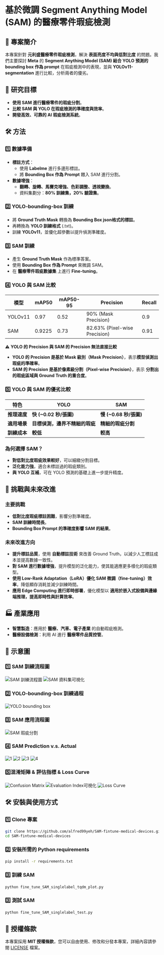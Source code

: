 # 基於微調 Segment Anything Model (SAM) 的醫療零件瑕疵檢測

## 📖 專案簡介
本專案針對 **元利盛醫療零件瑕疵檢測**，解決 **表面亮度不均與低對比度** 的問題。我們主要探討 **Meta** 的 **Segment Anything Model (SAM) 結合 YOLO 預測的bounding box 作為 prompt** 在瑕疵檢測中的表現，並與 **YOLOv11-segmentation** 進行比較，分析兩者的優劣。

## 🎯 研究目標
- **使用 SAM 進行醫療零件的瑕疵分割**。
- **比較 SAM 與 YOLO 在瑕疵檢測的準確度與效率**。
- **開發高效、可靠的 AI 瑕疵檢測系統**。

## 🛠️ 方法
### **1️⃣ 數據準備**
- **標註方式**：
  - 使用 **Labelme** 進行多邊形標註。
  - 將 **Bounding Box 作為 Prompt** 餵入 SAM 進行分割。
- **數據增強**：
  - **翻轉、旋轉、馬賽克增強、色彩調整、透視變換**。
  - 資料集劃分：**80% 訓練集，20% 驗證集**。

### **2️⃣ YOLO-bounding-box 訓練**
- 將 **Ground Truth Mask** 轉換為 **Bounding Box json格式的標註**。    
- 再轉換為 **YOLO 訓練格式** (.txt)。  
- 訓練 **YOLOv11**，並優化超參數以提升偵測準確度。  

### **3️⃣ SAM 訓練**
- 產生 **Ground Truth Mask** 作為標準答案。
- 使用 **Bounding Box 作為 Prompt** 來微調 SAM。
- 在 **醫療零件瑕疵數據集** 上進行 **Fine-tuning**。

### **4️⃣ YOLO 與 SAM 比較**
| 模型 | mAP50 | mAP50-95 | Precision  | Recall |
|------|------|---------|-----------|--------|
| YOLOv11 | 0.97 | 0.52 | 90% (Mask Precision) | 0.9 |
| SAM | 0.9225 | 0.73 | 82.63% (Pixel-wise Precision) | 0.91 |

⚠️ **YOLO 的 Precision 與 SAM 的 Precision 無法直接比較**  
- **YOLO 的 Precision 是基於 Mask 級別（Mask Precision）**，表示**模型偵測出瑕疵的準確率**。  
- **SAM 的 Precision 是基於像素級分割（Pixel-wise Precision）**，表示 **分割出的瑕疵區域與 Ground Truth 的重合度**。  


### **5️⃣ YOLO 與 SAM 的優劣比較**
| 特色 | YOLO | SAM |
|------|------|------|
| **推理速度** | **快 (~0.02 秒/張圖)** | **慢 (~0.68 秒/張圖)** |
| **適用場景** | **目標偵測，邊界不精細的瑕疵** | **精細的瑕疵分割** |
| **訓練成本** | **較低** | **較高** |

### **為何選擇 SAM？**
- **對低對比度瑕疵效果較好**，可以細緻分割目標。
- **泛化能力強**，適合未標註過的瑕疵類別。
- **與 YOLO 互補**，可在 YOLO 預測的基礎上進一步提升精度。

## 🚀 挑戰與未來改進
### **主要挑戰**
- **低對比度瑕疵標註困難**，影響分割準確度。
- **SAM 訓練時間長**。
- **Bounding Box Prompt 的準確度影響 SAM 的結果**。

### **未來改進方向**
- **提升標註品質**，使用 **自動標註技術** 來改善 Ground Truth，以減少人工標註成本並提高數據一致性。  
- **對 SAM 進行數據增強**，提升模型的泛化能力，使其能適應更多樣化的瑕疵類型。  
- **使用 Low-Rank Adaptation（LoRA）優化 SAM 微調（fine-tuning）效率**，降低顯存消耗並減少訓練時間。  
- **應用 Edge Computing 進行即時部署**，優化模型以 **適用於嵌入式設備與邊緣端推理，提高即時性與計算效率**。  

## 🏭 產業應用
- **智慧製造**：應用於 **醫療、汽車、電子產業** 的自動瑕疵檢測。
- **醫療設備檢測**：利用 AI 進行 **醫療零件品質控管**。

## 📸 示意圖
### **1️⃣ SAM 訓練流程圖**
![SAM 訓練流程圖](images/SAM訓練流程圖.png)
![SAM 資料集可視化](images/SAM資料集可視化.png)

### **2️⃣ YOLO-bounding-box 訓練過程**
![YOLO bounding box](images/YOLO-bounding-box數據分析.png)

### **3️⃣ SAM 應用流程圖**
![SAM 瑕疵分割](images/SAM應用流程圖.png)

### **4️⃣ SAM Prediction v.s. Actual**
![1](images/SAM-finetuned-Prediction-v.s.-Actual-1.png)
![2](images/SAM-finetuned-Prediction-v.s.-Actual-2.png)
![3](images/SAM-finetuned-Prediction-v.s.-Actual-3.png)
![4](images/SAM-finetuned-Prediction-v.s.-Actual-4.png)

### **5️⃣混淆矩陣 & 評估指標 & Loss Curve**
![Confusion Matrix](images/SAM-finetuned-Confusion-Matrix.png)
![Evaluation Index可視化](images/SAM-finetuned-Evaluation-Index可視化.png)
![Loss Curve](images/SAM-bounding-box-loss-curve.png)

## 🛠️ 安裝與使用方式
### **1️⃣ Clone 專案**
```sh
git clone https://github.com/alfred99yeh/SAM-fintune-medical-devices.git
cd SAM-fintune-medical-devices
```
### **2️⃣ 安裝所需的 Python requirements**
```sh
pip install -r requirements.txt
```
### **3️⃣ 訓練 SAM**
```sh
python fine_tune_SAM_singlelabel_tqdm_plot.py
```
### **3️⃣ 測試 SAM**
```sh
python fine_tune_SAM_singlelabel_test.py
```
## 📜 授權條款
本專案採用 **MIT 授權條款**，您可以自由使用、修改和分發本專案，詳細內容請參閱 [LICENSE](LICENSE) 檔案。